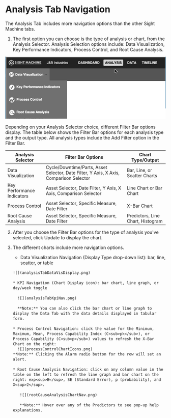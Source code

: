 # Analysis Tab Navigation

 The Analysis Tab includes more navigation options than the other Sight Machine tabs.
 
 1. The first option you can choose is the type of analysis or chart, from the Analysis Selector. Analysis Selection options include: Data Visualization, Key Performance Indicators, Process Control, and Root Cause Analysis.
 
   ![](analysisTabTopOptions.png)
 
  Depending on your Analysis Selector choice, different Filter Bar options display. The table below shows the Filter Bar options for each analysis type and the output type. All analysis types include the Add Filter option in the Filter Bar.
  
Analysis Selector | Filter Bar Options | Chart Type/Output
--- | --- | --- 
Data Visualization | Cycle/Downtime/Parts, Asset Selector, Date Filter, Y Axis, X Axis, Comparison Selector | Bar, Line, or Scatter Charts 
Key Performance Indicators | Asset Selector, Date Filter, Y Axis, X Axis, Comparison Selector | Line Chart or Bar Chart 
Process Control | Asset Selector, Specific Measure, Date Filter | X-Bar Chart 
Root Cause Analysis | Asset Selector, Specific Measure, Date Filter | Predictors, Line Chart, Histogram
  
 2. After you choose the Filter Bar options for the type of analysis you've selected, click Update to display the chart.
 3. The different charts include more navigation options.
  
       * Data Visualization Navigation (Display Type drop-down list): bar, line, scatter, or table
        
        ![](analysisTabDataVisDisplay.png)
          
        * KPI Navigation (Chart Display icon): bar chart, line graph, or day/week toggle
        
          ![](analysisTabKpiNav.png)
          
          **Note:** You can also click the bar chart or line graph to display the Data Tab with the data details displayed in tabular form.
          
        * Process Control Navigation: click the value for the Minimum, Maximum, Mean, Process Capability Index (C<sub>pk</sub>), or Process Capability (C<sub>p</sub>) values to refresh the X-Bar Chart on the right:
          ![](processControlChartIcons.png)
        **Note:** Clicking the Alarm radio button for the row will set an alert.
        
        * Root Cause Analysis Navigation: click on any column value in the table on the left to refresh the line graph and bar chart on the right: exp<sup>B</sup>, SE (Standard Error), p (probability), and X<sup>2</sup>.

           ![](rootCauseAnalysisChartNav.png)
           
           **Note:** Hover over any of the Predictors to see pop-up help explanations.

  
